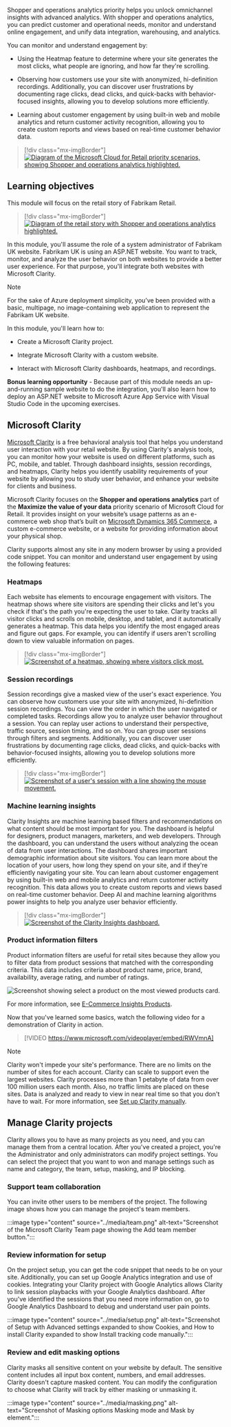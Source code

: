 Shopper and operations analytics priority helps you unlock omnichannel insights with advanced analytics. With shopper and operations analytics, you can predict customer and operational needs, monitor and understand online engagement, and unify data integration, warehousing, and analytics.

You can monitor and understand engagement by:

-   Using the Heatmap feature to determine where your site generates the most clicks, what people are ignoring, and how far they're scrolling.

-   Observing how customers use your site with anonymized, hi-definition recordings. Additionally, you can discover user frustrations by documenting rage clicks, dead clicks, and quick-backs with behavior-focused insights, allowing you to develop solutions more efficiently.

-   Learning about customer engagement by using built-in web and mobile analytics and return customer activity recognition, allowing you to create custom reports and views based on real-time customer behavior data.

> [!div class="mx-imgBorder"]
> [![Diagram of the Microsoft Cloud for Retail priority scenarios, showing Shopper and operations analytics highlighted.](../media/analytics.png)](../media/analytics.png#lightbox)

## Learning objectives

This module will focus on the retail story of Fabrikam Retail.

> [!div class="mx-imgBorder"]
> [![Diagram of the retail story with Shopper and operations analytics highlighted.](../media/shopper-operations-analytics.png)](../media/shopper-operations-analytics.png#lightbox)

In this module, you'll assume the role of a system administrator of Fabrikam UK website. Fabrikam UK is using an ASP.NET website. You want to track, monitor, and analyze the user behavior on both websites to provide a better user experience. For that purpose, you'll integrate both websites with Microsoft Clarity.

> [!NOTE] 
> For the sake of Azure deployment simplicity, you’ve been provided with a basic, multipage, no image-containing web application to represent the Fabrikam UK website.

In this module, you'll learn how to:

-   Create a Microsoft Clarity project.

-   Integrate Microsoft Clarity with a custom website.

-   Interact with Microsoft Clarity dashboards, heatmaps, and recordings.

**Bonus learning opportunity** - Because part of this module needs an up-and-running sample website to do the integration, you'll also learn how to deploy an ASP.NET website to Microsoft Azure App Service with Visual Studio Code in the upcoming exercises.

## Microsoft Clarity

[Microsoft Clarity](https://clarity.microsoft.com/?azure-portal=true) is a free behavioral analysis tool that helps you understand user interaction with your retail website. By using Clarity's analysis tools, you can monitor how your website is used on different platforms, such as PC, mobile, and tablet. Through dashboard insights, session recordings, and heatmaps, Clarity helps you identify usability requirements of your website by allowing you to study user behavior, and enhance your website for clients and business.

Microsoft Clarity focuses on the **Shopper and operations analytics** part of the **Maximize the value of your data** priority scenario of Microsoft Cloud for Retail. It provides insight on your website’s usage patterns as an e-commerce web shop that’s built on [Microsoft Dynamics 365 Commerce](/dynamics365/commerce/?azure-portal=true), a custom e-commerce website, or a website for providing information about your physical shop.

Clarity supports almost any site in any modern browser by using a provided code snippet. You can monitor and understand user engagement by using the following features:

### Heatmaps

Each website has elements to encourage engagement with visitors. The heatmap shows where site visitors are spending their clicks and let's you check if that's the path you're expecting the user to take. Clarity tracks all visitor clicks and scrolls on mobile, desktop, and tablet, and it automatically generates a heatmap. This data helps you identify the most engaged areas and figure out gaps. For example, you can identify if users aren't scrolling down to view valuable information on pages.

> [!div class="mx-imgBorder"]
> [![Screenshot of a heatmap, showing where visitors click most.](../media/heat-map.png)](../media/heat-map.png#lightbox)

### Session recordings

Session recordings give a masked view of the user's exact experience. You can observe how customers use your site with anonymized, hi-definition session recordings. You can view the order in which the user navigated or completed tasks. Recordings allow you to analyze user behavior throughout a session. You can replay user actions to understand their perspective, traffic source, session timing, and so on. You can group user sessions through filters and segments. Additionally, you can discover user frustrations by documenting rage clicks, dead clicks, and quick-backs with behavior-focused insights, allowing you to develop solutions more efficiently.

> [!div class="mx-imgBorder"]
> [![Screenshot of a user's session with a line showing the mouse movement.](../media/session.png)](../media/session.png#lightbox)

### Machine learning insights

Clarity Insights are machine learning based filters and recommendations on what content should be most important for you. The dashboard is helpful for designers, product managers, marketers, and web developers. Through the dashboard, you can understand the users without analyzing the ocean of data from user interactions. The dashboard shares important demographic information about site visitors. You can learn more about the location of your users, how long they spend on your site, and if they're efficiently navigating your site. You can learn about customer engagement by using built-in web and mobile analytics and return customer activity recognition. This data allows you to create custom reports and views based on real-time customer behavior. Deep AI and machine learning algorithms power insights to help you analyze user behavior efficiently.

> [!div class="mx-imgBorder"]
> [![Screenshot of the Clarity Insights dashboard.](../media/insights.png)](../media/insights.png#lightbox)

### Product information filters

Product information filters are useful for retail sites because they allow you to filter data from product sessions that matched with the corresponding criteria. This data includes criteria about product name, price, brand, availability, average rating, and number of ratings.

![Screenshot showing select a product on the most viewed products card.](../media/most-viewed.png)

For more information, see [E-Commerce Insights Products](/clarity/e-commerce-insights/?azure-portal=true#products).

Now that you've learned some basics, watch the following video for a demonstration of Clarity in action.

> [!VIDEO https://www.microsoft.com/videoplayer/embed/RWVmnA]

> [!NOTE]
> Clarity won't impede your site's performance. There are no limits on the number of sites for each account. Clarity can scale to support even the largest websites. Clarity processes more than 1 petabyte of data from over 100 million users each month. Also, no traffic limits are placed on these sites. Data is analyzed and ready to view in near real time so that you don't have to wait. For more information, see [Set up Clarity manually](/clarity/clarity-setup/?azure-portal=true).

## Manage Clarity projects

Clarity allows you to have as many projects as you need, and you can manage them from a central location. After you've created a project, you're the Administrator and only administrators can modify project settings. You can select the project that you want to won and manage settings such as name and category, the team, setup, masking, and IP blocking.

### Support team collaboration

You can invite other users to be members of the project. The following image shows how you can manage the project's team members.

:::image type="content" source="../media/team.png" alt-text="Screenshot of the Microsoft Clarity Team page showing the Add team member button.":::

### Review information for setup

On the project setup, you can get the code snippet that needs to be on your site. Additionally, you can set up Google Analytics integration and use of cookies. Integrating your Clarity project with Google Analytics allows Clarity to link session playbacks with your Google Analytics dashboard. After you've identified the sessions that you need more information on, go to Google Analytics Dashboard to debug and understand user pain points.

:::image type="content" source="../media/setup.png" alt-text="Screenshot of Setup with Advanced settings expanded to show Cookies, and How to install Clarity expanded to show Install tracking code manually.":::

### Review and edit masking options

Clarity masks all sensitive content on your website by default. The sensitive content includes all input box content, numbers, and email addresses. Clarity doesn't capture masked content. You can modify the configuration to choose what Clarity will track by either masking or unmasking it.

:::image type="content" source="../media/masking.png" alt-text="Screenshot of Masking options Masking mode and Mask by element.":::


